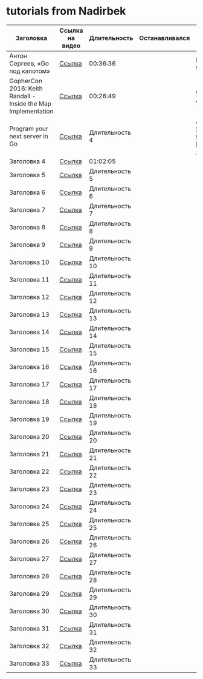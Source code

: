 # tutorials from Nadirbek

| Заголовка      | Ссылка на видео                         | Длительность   | Останавливался | Канал | Язык |
| -------------- | --------------------------------------- | -------------- | -------------- | -------------- | -------------- |
| Антон Сергеев, «Go под капотом»    | [Ссылка](https://youtu.be/rloqQY9CT8I)  | 00:36:36 |        | [Kolesa Group](https://www.youtube.com/@kolesagroup6324)|ru|
| GopherCon 2016: Keith Randall - Inside the Map Implementation    | [Ссылка](https://youtu.be/Tl7mi9QmLns)  | 00:26:49 ||[Gopher Academy](https://www.youtube.com/@kolesagroup6324)|en|
| Program your next server in Go | [Ссылка](https://youtu.be/5bYO60-qYOI)  | Длительность 4 |                |[Association for Computing Machinery (ACM)]([https://www.youtube.com/@kolesagroup6324](https://www.youtube.com/@TheOfficialACM))|en|
| Заголовка 4    | [Ссылка](https://youtu.be/RIvL2ONhFBI)  | 01:02:05 |                |                ||
| Заголовка 5    | [Ссылка](https://youtu.be/zzAdEt3xZ1M)  | Длительность 5 |                |                ||
| Заголовка 6    | [Ссылка](https://youtu.be/XGtieBVI1lk)  | Длительность 6 |                |                ||
| Заголовка 7    | [Ссылка](https://youtu.be/2557w0qsDV0)  | Длительность 7 |                |                ||
| Заголовка 8    | [Ссылка](https://youtu.be/ydWFpcoYraU)  | Длительность 8 |                |                ||
| Заголовка 9    | [Ссылка](https://youtu.be/c4bldaCjYRY)  | Длительность 9 |                |                ||
| Заголовка 10   | [Ссылка](https://youtu.be/AV-KzQI-tLM)  | Длительность 10|                |                ||
| Заголовка 11   | [Ссылка](https://youtu.be/BHNt1fcg8iw)  | Длительность 11|                |                ||
| Заголовка 12   | [Ссылка](https://youtu.be/2h_NFBFrciI)  | Длительность 12|                |                ||
| Заголовка 13   | [Ссылка](https://youtu.be/lsBF58Q-DnY)  | Длительность 13|                |                ||
| Заголовка 14   | [Ссылка](https://youtu.be/PAAkCSZUG1c)  | Длительность 14|                |                ||
| Заголовка 15   | [Ссылка](https://youtu.be/ZuQcbqYK0BY)  | Длительность 15|                |                ||
| Заголовка 16   | [Ссылка](https://youtu.be/8D3Vmm1BGoY)  | Длительность 16|                |                ||
| Заголовка 17   | [Ссылка](https://youtu.be/Wh22_O8jXVQ)  | Длительность 17|                |                ||
| Заголовка 18   | [Ссылка](https://youtu.be/k9wK2FThEsk)  | Длительность 18|                |                ||
| Заголовка 19   | [Ссылка](https://youtu.be/MXoMuymbfo8)  | Длительность 19|                |                ||
| Заголовка 20   | [Ссылка](https://youtu.be/4MFcmreAUhs)  | Длительность 20|                |                ||
| Заголовка 21   | [Ссылка](https://youtu.be/kG_ipMygRUc)  | Длительность 21|                |                ||
| Заголовка 22   | [Ссылка](https://youtu.be/U0U8Ddx4TgE)  | Длительность 22|                |                ||
| Заголовка 23   | [Ссылка](https://youtu.be/7n_8cOBpQrg)  | Длительность 23|                |                ||
| Заголовка 24   | [Ссылка](https://youtu.be/BIYiuy8WWiU)  | Длительность 24|                |                ||
| Заголовка 25   | [Ссылка](https://youtu.be/qIhZrMg3_Tk)  | Длительность 25|                |                ||
| Заголовка 26   | [Ссылка](https://youtu.be/EW9oGc5vSAI)  | Длительность 26|                |                ||
| Заголовка 27   | [Ссылка](https://youtu.be/BQto7PiHknc)  | Длительность 27|                |                ||
| Заголовка 28   | [Ссылка](https://youtu.be/Lrjjqc1bRHo)  | Длительность 28|                |                ||
| Заголовка 29   | [Ссылка](https://youtu.be/Ie3pK1Adm4U)  | Длительность 29|                |                ||
| Заголовка 30   | [Ссылка](https://youtu.be/uYhQ2ot3XFg)  | Длительность 30|                |                ||
| Заголовка 31   | [Ссылка](https://youtu.be/f6kdp27TYZs)  | Длительность 31|                |                ||
| Заголовка 32   | [Ссылка](https://youtu.be/P_SXTUiA-9Y)  | Длительность 32|                |                ||
| Заголовка 33   | [Ссылка](https://youtu.be/oV9rvDllKEg)  | Длительность 33|                |                ||
